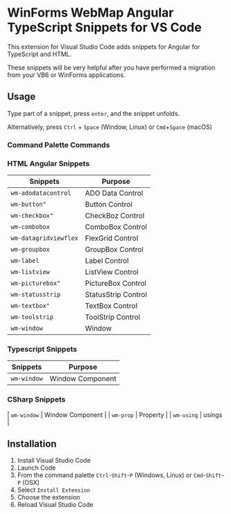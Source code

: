 # WinForms WebMap Angular TypeScript Snippets for VS Code

This extension for Visual Studio Code adds snippets for Angular for TypeScript and HTML.

These snippets will be very helpful after you have performed a migration from your VB6 or WinForms applications.

## Usage

Type part of a snippet, press `enter`, and the snippet unfolds.

Alternatively, press `Ctrl` + `Space` (Window, Linux) or `Cmd`+`Space` (macOS)

### Command Palette Commands

### HTML Angular Snippets

| Snippets                                              | Purpose                         |
| ------------------------------------------------------|---------------------------------|
| `wm-adodatacontrol`                                   | ADO Data Control                |
| `wm-button"`                                          | Button Control                  |
| `wm-checkbox"`                                        | CheckBoz Control                |
| `wm-combobox`                                         | ComboBox Control                |
| `wm-datagridviewflex`                                 | FlexGrid Control                |
| `wm-groupbox`                                         | GroupBox Control                |
| `wm-label`                                            | Label Control                   |
| `wm-listview`                                         | ListView Control                |
| `wm-picturebox"`                                      | PictureBox Control              |
| `wm-statusstrip`                                      | StatusStrip Control             |
| `wm-textbox"`                                         | TextBox Control                 |
| `wm-toolstrip`                                        | ToolStrip Control               |
| `wm-window`                                           | Window                          |

### Typescript Snippets

| Snippets                                              | Purpose                         |
| ------------------------------------------------------|---------------------------------|
| `wm-window`                                           | Window Component                |


### CSharp Snippets
| `wm-window`                                           | Window Component                |
| `wm-prop`                                             | Property                        |
| `wm-using`                                            | usings                        |

## Installation

1. Install Visual Studio Code
1. Launch Code
1. From the command palette `Ctrl`-`Shift`-`P` (Windows, Linux) or `Cmd`-`Shift`-`P` (OSX)
1. Select `Install Extension`
1. Choose the extension
1. Reload Visual Studio Code